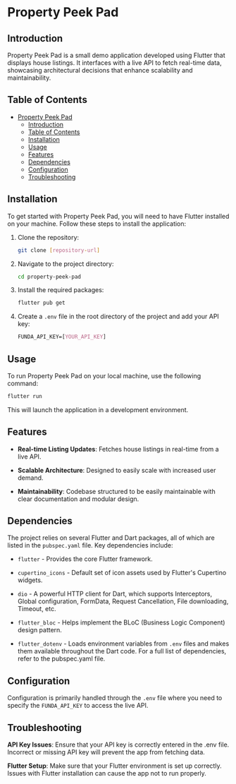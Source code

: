 # Property Peek Pad

## Introduction

Property Peek Pad is a small demo application developed using Flutter that displays house listings. It interfaces with a live API to fetch real-time data, showcasing architectural decisions that enhance scalability and maintainability.

## Table of Contents

- [Property Peek Pad](#property-peek-pad)
  - [Introduction](#introduction)
  - [Table of Contents](#table-of-contents)
  - [Installation](#installation)
  - [Usage](#usage)
  - [Features](#features)
  - [Dependencies](#dependencies)
  - [Configuration](#configuration)
  - [Troubleshooting](#troubleshooting)

## Installation

To get started with Property Peek Pad, you will need to have Flutter installed on your machine. Follow these steps to install the application:

1. Clone the repository:

   ```bash
   git clone [repository-url]
   ```

2. Navigate to the project directory:

   ```bash
   cd property-peek-pad
   ```

3. Install the required packages:

   ```bash
   flutter pub get
   ```

4. Create a `.env` file in the root directory of the project and add your API key:

   ```css
   FUNDA_API_KEY=[YOUR_API_KEY]
   ```

## Usage

To run Property Peek Pad on your local machine, use the following command:

```bash
flutter run
```

This will launch the application in a development environment.

## Features

- **Real-time Listing Updates**: Fetches house listings in real-time from a live API.

- **Scalable Architecture**: Designed to easily scale with increased user demand.

- **Maintainability**: Codebase structured to be easily maintainable with clear documentation and modular design.

## Dependencies

The project relies on several Flutter and Dart packages, all of which are listed in the `pubspec.yaml` file. Key dependencies include:

- `flutter` - Provides the core Flutter framework.
- `cupertino_icons` - Default set of icon assets used by Flutter's Cupertino widgets.

- `dio` - A powerful HTTP client for Dart, which supports Interceptors, Global configuration, FormData, Request Cancellation, File downloading, Timeout, etc.
- `flutter_bloc` - Helps implement the BLoC (Business Logic Component) design pattern.
- `flutter_dotenv` - Loads environment variables from `.env` files and makes them available throughout the Dart code.
  For a full list of dependencies, refer to the pubspec.yaml file.

## Configuration

Configuration is primarily handled through the `.env` file where you need to specify the `FUNDA_API_KEY` to access the live API.

## Troubleshooting

**API Key Issues**: Ensure that your API key is correctly entered in the .env file. Incorrect or missing API key will prevent the app from fetching data.

**Flutter Setup**: Make sure that your Flutter environment is set up correctly. Issues with Flutter installation can cause the app not to run properly.
